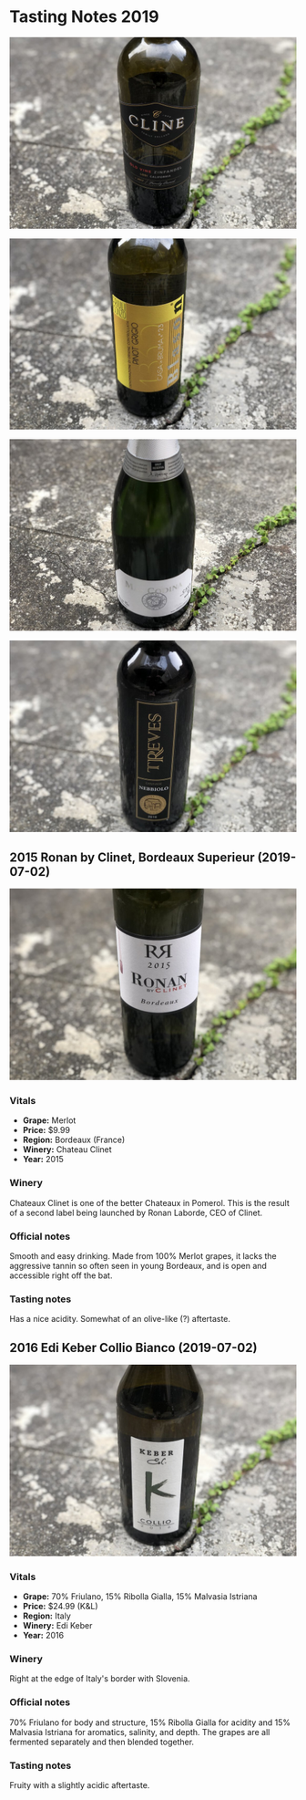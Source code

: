 # Tasting Notes 2019

![](./2019/cline@2x.jpg)

![](./2019/friuli-sonzo@2x.jpg)

![](./2019/mas-codina@2x.jpg)

![](./2019/treves@2x.jpg)

## 2015 Ronan by Clinet, Bordeaux Superieur (2019-07-02)

![2015 Ronan by Clinet, Bordeaux Superieur](./2019/2019-07-02-ronan@2x.jpg)

### Vitals

* **Grape:** Merlot
* **Price:** $9.99
* **Region:** Bordeaux (France)
* **Winery:** Chateau Clinet
* **Year:** 2015

### Winery

Chateaux Clinet is one of the better Chateaux in Pomerol.
This is the result of a second label being launched by
Ronan Laborde, CEO of Clinet.

### Official notes

Smooth and easy drinking. Made from 100% Merlot grapes, it
lacks the aggressive tannin so often seen in young
Bordeaux, and is open and accessible right off the bat.

### Tasting notes

Has a nice acidity. Somewhat of an olive-like (?) aftertaste.

## 2016 Edi Keber Collio Bianco (2019-07-02)

![2016 Edi Keber Collio Bianco](./2019/2019-07-02-edi-keber@2x.jpg)

### Vitals

* **Grape:** 70% Friulano, 15% Ribolla Gialla, 15% Malvasia Istriana
* **Price:** $24.99 (K&L)
* **Region:** Italy
* **Winery:** Edi Keber
* **Year:** 2016

### Winery

Right at the edge of Italy's border with Slovenia.

### Official notes

70% Friulano for body and structure, 15% Ribolla Gialla for
acidity and 15% Malvasia Istriana for aromatics, salinity,
and depth. The grapes are all fermented separately and then
blended together.

### Tasting notes

Fruity with a slightly acidic aftertaste.
